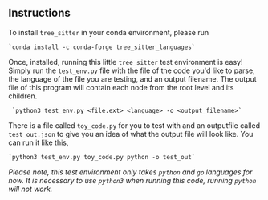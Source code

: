 ## Instructions
To install `tree_sitter` in your conda environment, please run 

    `conda install -c conda-forge tree_sitter_languages` 

Once, installed, running this little `tree_sitter` test environment is easy! Simply run the `test_env.py` file with the file of the code you'd like to parse, the language of the file you are testing, and an output filename. The output file of this program will contain each node from the root level and its children. 
    
     `python3 test_env.py <file.ext> <language> -o <output_filename>`

There is a file called `toy_code.py` for you to test with and an outputfile called `test_out.json` to give you an idea of what the output file will look like. You can run it like this,

    `python3 test_env.py toy_code.py python -o test_out`


*Please note, this test environment only takes `python` and `go` languages for now.* 
*It is necessary to use `python3` when running this code, running `python` will not work.*